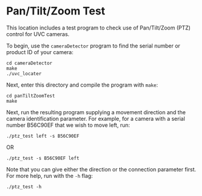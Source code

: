 # Pan/Tilt/Zoom Test

This location includes a test program to check use of Pan/Tilt/Zoom (PTZ) control for UVC cameras.

To begin, use the `cameraDetector` program to find the serial number or product ID of your camera:

```
cd cameraDetector
make
./uvc_locater
```

Next, enter this directory and compile the program with `make`:

```
cd panTiltZoomTest
make
```

Next, run the resulting program supplying a movement direction and the camera identification parameter.
For example, for a camera with a serial number B56C90EF that we wish to move left, run:

```
./ptz_test left -s B56C90EF
```

OR

```
./ptz_test -s B56C90EF left
```

Note that you can give either the direction or the connection parameter first. For more help, run with the `-h` flag:


```
./ptz_test -h
```